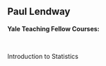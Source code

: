 ## Paul Lendway


**Yale Teaching Fellow Courses:**

&nbsp;

Introduction to Statistics

 &nbsp;


 &nbsp;

